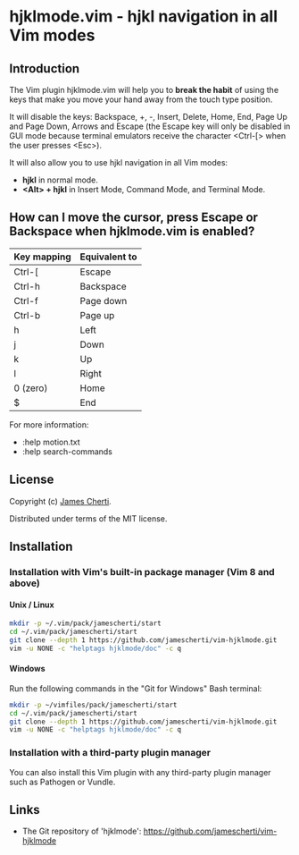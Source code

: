 # hjklmode.vim - hjkl navigation in all Vim modes

## Introduction

The Vim plugin hjklmode.vim will help you to **break the habit** of using the keys that make you move your hand away from the touch type position.

It will disable the keys: Backspace, +, -, Insert, Delete, Home, End, Page Up and Page Down, Arrows and Escape (the Escape key will only be disabled in GUI mode because terminal emulators receive the character \<Ctrl-[> when the user presses \<Esc>).

It will also allow you to use hjkl navigation in all Vim modes:
- **hjkl** in normal mode.
- **\<Alt\> + hjkl** in Insert Mode, Command Mode, and Terminal Mode.

## How can I move the cursor, press Escape or Backspace when hjklmode.vim is enabled?

| Key mapping  | Equivalent to
|--------------|---------------
| Ctrl-[       | Escape
| Ctrl-h       | Backspace
| Ctrl-f       | Page down
| Ctrl-b       | Page up
| h            | Left
| j            | Down
| k            | Up
| l            | Right
| 0 (zero)     | Home
| $            | End

For more information:
- :help motion.txt
- :help search-commands

## License

Copyright (c) [James Cherti](https://www.jamescherti.com).

Distributed under terms of the MIT license.

## Installation

### Installation with Vim's built-in package manager (Vim 8 and above)

#### Unix / Linux

```bash
mkdir -p ~/.vim/pack/jamescherti/start
cd ~/.vim/pack/jamescherti/start
git clone --depth 1 https://github.com/jamescherti/vim-hjklmode.git
vim -u NONE -c "helptags hjklmode/doc" -c q
```

#### Windows

Run the following commands in the "Git for Windows" Bash terminal:
```bash
mkdir -p ~/vimfiles/pack/jamescherti/start
cd ~/.vim/pack/jamescherti/start
git clone --depth 1 https://github.com/jamescherti/vim-hjklmode.git
vim -u NONE -c "helptags hjklmode/doc" -c q
```

### Installation with a third-party plugin manager

You can also install this Vim plugin with any third-party plugin manager such as Pathogen or Vundle.

## Links

- The Git repository of 'hjklmode': https://github.com/jamescherti/vim-hjklmode
